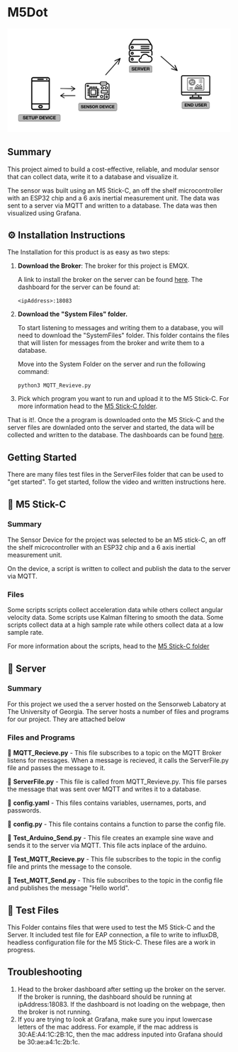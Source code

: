 # M5Dot

![VisualDiagram](Extras/Diagram.png)  

## Summary
This project aimed to build a cost-effective, reliable, and modular sensor that can collect data, write it to a database and visualize it. 

The sensor was built using an M5 Stick-C, an off the shelf microcontroller with an ESP32 chip and a 6 axis inertial measurement unit. The data was sent to a server via MQTT and written to a database. The data was then visualized using Grafana.

## ⚙️ Installation Instructions
The Installation for this product is as easy as two steps:
1. **Download the Broker**: The broker for this project is EMQX.   
   
     A link to install the broker on the server can be found [here](https://docs.emqx.com/en/enterprise/v5.1/deploy/install.html).  The dashboard for the server can be found at: 

    ```
    <ipAddress>:18083
    ```
2. **Download  the "System Files" folder.** 
   
    To start listening to messages and writing them to a database, you will need to download the "SystemFiles" folder. This folder contains the files that will listen for messages from the broker and write them to a database.

    Move into the System Folder on the server and run the following command:

    ```
    python3 MQTT_Revieve.py
    ```

3. Pick which program you want to run and upload it to the M5 Stick-C. For more information head to the [M5 Stick-C folder](https://github.com/walkiisun/M5Dot/tree/main/M5%20Stick-C). 

That is it!. Once the a program is downloaded onto the M5 Stick-C and the server files are downladed onto the server and started, the data will be collected and written to the database. The dashboards can be found [here](https://github.com/walkiisun/M5Dot/blob/main/Dashboards.md).


## Getting Started 
There are many files test files in the ServerFiles folder that can be used to "get started". To get started, follow the video and written instructions here.

## 📁 M5 Stick-C 
### Summary
The Sensor Device for the project was selected to be an M5 stick-C, an off the shelf microcontroller with an ESP32 chip and a 6 axis inertial measurement unit.   

On the device, a script is written to collect and publish the data to the server via MQTT.

### **Files**
Some scripts scripts collect acceleration data while others collect angular velocity data. Some scripts use Kalman filtering to smooth the data. Some scripts collect data at a high sample rate while others collect data at a low sample rate. 

For more information about the scripts, head to the [M5 Stick-C folder](https://github.com/walkiisun/M5Dot/tree/main/M5%20Stick-C)


## 📁 Server  
### Summary
For this project we used the a server hosted on the Sensorweb Labatory at The University of Georgia. The server hosts a number of files and programs for our project. They are attached below
### Files and Programs

📄 **MQTT_Recieve.py** - This file subscribes to a topic on the MQTT Broker listens for messages. When a message is recieved, it calls the ServerFile.py file and passes the message to it.

📄 **ServerFile.py** - This file is called from MQTT_Revieve.py. This file parses the message that was sent over MQTT and writes it to a database.

📄 **config.yaml** -  This files contains variables, usernames, ports, and passwords. 

📄 **config.py** -  This file contains contains a function to parse the config file. 

📄 **Test_Arduino_Send.py** -  This file creates an example sine wave and sends it to the server via MQTT. This file acts inplace of the arduino.

📄 **Test_MQTT_Recieve.py** -  This file subscribes to the topic in the config file and prints the message to the console.

📄 **Test_MQTT_Send.py** -  This file subscribes to the topic in the config file and publishes the message "Hello world".


## 📁 Test Files
This Folder contains files that were used to test the M5 Stick-C and the Server. It included test file for EAP connection, a file to write to influxDB, headless configuration file for the M5 Stick-C. These files are a work in progress.


## Troubleshooting 
1. Head to the broker  dashboard after setting up the broker on the server. If the broker is running, the dashboard should be running at ipAddress:18083. If the dashboard is not loading on the webpage, then the broker is not running.
2. If you are trying to look at Grafana, make sure you input lowercase letters of the mac address. For example, if the mac address is 30:AE:A4:1C:2B:1C, then the mac address inputed into Grafana should be 30:ae:a4:1c:2b:1c.







